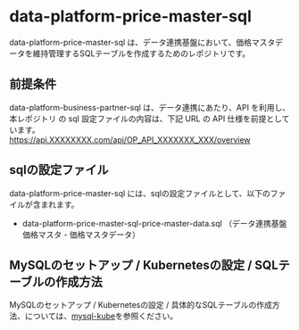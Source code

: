 # data-platform-price-master-sql 
data-platform-price-master-sql は、データ連携基盤において、価格マスタデータを維持管理するSQLテーブルを作成するためのレポジトリです。  

## 前提条件  
data-platform-business-partner-sql は、データ連携にあたり、API を利用し、本レポジトリ の sql 設定ファイルの内容は、下記 URL の API 仕様を前提としています。  
https://api.XXXXXXXX.com/api/OP_API_XXXXXXX_XXX/overview 

## sqlの設定ファイル  
data-platform-price-master-sql には、sqlの設定ファイルとして、以下のファイルが含まれます。 

* data-platform-price-master-sql-price-master-data.sql （データ連携基盤 価格マスタ - 価格マスタデータ）

## MySQLのセットアップ / Kubernetesの設定 / SQLテーブルの作成方法  
MySQLのセットアップ / Kubernetesの設定 / 具体的なSQLテーブルの作成方法、については、[mysql-kube](https://github.com/latonaio/mysql-kube)を参照ください。

